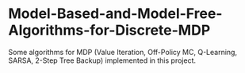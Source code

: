 # Model-Based-and-Model-Free-Algorithms-for-Discrete-MDP
Some algorithms for MDP (Value Iteration, Off-Policy MC, Q-Learning, SARSA, 2-Step Tree Backup) implemented in this project.
